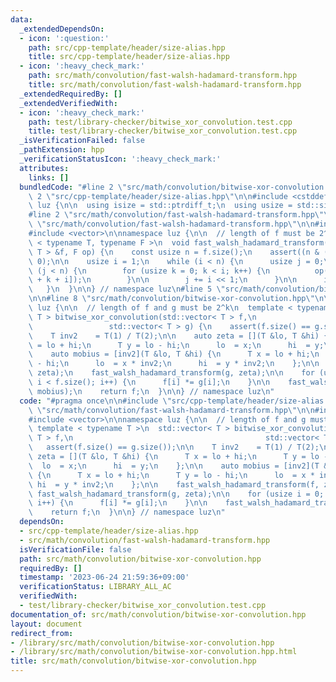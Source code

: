 ```yaml
---
data:
  _extendedDependsOn:
  - icon: ':question:'
    path: src/cpp-template/header/size-alias.hpp
    title: src/cpp-template/header/size-alias.hpp
  - icon: ':heavy_check_mark:'
    path: src/math/convolution/fast-walsh-hadamard-transform.hpp
    title: src/math/convolution/fast-walsh-hadamard-transform.hpp
  _extendedRequiredBy: []
  _extendedVerifiedWith:
  - icon: ':heavy_check_mark:'
    path: test/library-checker/bitwise_xor_convolution.test.cpp
    title: test/library-checker/bitwise_xor_convolution.test.cpp
  _isVerificationFailed: false
  _pathExtension: hpp
  _verificationStatusIcon: ':heavy_check_mark:'
  attributes:
    links: []
  bundledCode: "#line 2 \"src/math/convolution/bitwise-xor-convolution.hpp\"\n\n#line\
    \ 2 \"src/cpp-template/header/size-alias.hpp\"\n\n#include <cstddef>\n\nnamespace\
    \ luz {\n\n  using isize = std::ptrdiff_t;\n  using usize = std::size_t;\n\n}\n\
    #line 2 \"src/math/convolution/fast-walsh-hadamard-transform.hpp\"\n\n#line 4\
    \ \"src/math/convolution/fast-walsh-hadamard-transform.hpp\"\n\n#include <cassert>\n\
    #include <vector>\n\nnamespace luz {\n\n  // length of f must be 2^k\n  template\
    \ < typename T, typename F >\n  void fast_walsh_hadamard_transform(std::vector<\
    \ T > &f, F op) {\n    const usize n = f.size();\n    assert((n & (n - 1)) ==\
    \ 0);\n\n    usize i = 1;\n    while (i < n) {\n      usize j = 0;\n\n      while\
    \ (j < n) {\n        for (usize k = 0; k < i; k++) {\n          op(f[j + k], f[j\
    \ + k + i]);\n        }\n\n        j += i << 1;\n      }\n\n      i <<= 1;\n \
    \   }\n  }\n\n} // namespace luz\n#line 5 \"src/math/convolution/bitwise-xor-convolution.hpp\"\
    \n\n#line 8 \"src/math/convolution/bitwise-xor-convolution.hpp\"\n\nnamespace\
    \ luz {\n\n  // length of f and g must be 2^k\n  template < typename T >\n  std::vector<\
    \ T > bitwise_xor_convolution(std::vector< T > f,\n                          \
    \                 std::vector< T > g) {\n    assert(f.size() == g.size());\n\n\
    \    T inv2    = T(1) / T(2);\n\n    auto zeta = [](T &lo, T &hi) {\n      T x\
    \ = lo + hi;\n      T y = lo - hi;\n      lo  = x;\n      hi  = y;\n    };\n\n\
    \    auto mobius = [inv2](T &lo, T &hi) {\n      T x = lo + hi;\n      T y = lo\
    \ - hi;\n      lo  = x * inv2;\n      hi  = y * inv2;\n    };\n\n    fast_walsh_hadamard_transform(f,\
    \ zeta);\n    fast_walsh_hadamard_transform(g, zeta);\n\n    for (usize i = 0;\
    \ i < f.size(); i++) {\n      f[i] *= g[i];\n    }\n\n    fast_walsh_hadamard_transform(f,\
    \ mobius);\n    return f;\n  }\n\n} // namespace luz\n"
  code: "#pragma once\n\n#include \"src/cpp-template/header/size-alias.hpp\"\n#include\
    \ \"src/math/convolution/fast-walsh-hadamard-transform.hpp\"\n\n#include <cassert>\n\
    #include <vector>\n\nnamespace luz {\n\n  // length of f and g must be 2^k\n \
    \ template < typename T >\n  std::vector< T > bitwise_xor_convolution(std::vector<\
    \ T > f,\n                                           std::vector< T > g) {\n \
    \   assert(f.size() == g.size());\n\n    T inv2    = T(1) / T(2);\n\n    auto\
    \ zeta = [](T &lo, T &hi) {\n      T x = lo + hi;\n      T y = lo - hi;\n    \
    \  lo  = x;\n      hi  = y;\n    };\n\n    auto mobius = [inv2](T &lo, T &hi)\
    \ {\n      T x = lo + hi;\n      T y = lo - hi;\n      lo  = x * inv2;\n     \
    \ hi  = y * inv2;\n    };\n\n    fast_walsh_hadamard_transform(f, zeta);\n   \
    \ fast_walsh_hadamard_transform(g, zeta);\n\n    for (usize i = 0; i < f.size();\
    \ i++) {\n      f[i] *= g[i];\n    }\n\n    fast_walsh_hadamard_transform(f, mobius);\n\
    \    return f;\n  }\n\n} // namespace luz\n"
  dependsOn:
  - src/cpp-template/header/size-alias.hpp
  - src/math/convolution/fast-walsh-hadamard-transform.hpp
  isVerificationFile: false
  path: src/math/convolution/bitwise-xor-convolution.hpp
  requiredBy: []
  timestamp: '2023-06-24 21:59:36+09:00'
  verificationStatus: LIBRARY_ALL_AC
  verifiedWith:
  - test/library-checker/bitwise_xor_convolution.test.cpp
documentation_of: src/math/convolution/bitwise-xor-convolution.hpp
layout: document
redirect_from:
- /library/src/math/convolution/bitwise-xor-convolution.hpp
- /library/src/math/convolution/bitwise-xor-convolution.hpp.html
title: src/math/convolution/bitwise-xor-convolution.hpp
---
```

